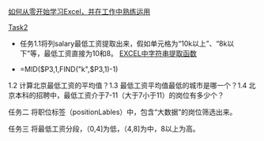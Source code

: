 [如何从零开始学习Excel，并在工作中熟练运用](https://www.zhihu.com/question/36888983/answer/84860536?from=profile_answer_card)

[Task2](https://github.com/mobenlu/Excel/edit/master/DataAnalyst.xlsx)

- 任务1.1将列salary最低工资提取出来，假如单元格为“10k以上”、“8k以下”等，最低工资直接为10和8。
[EXCEL中字符串提取函数](http://blog.sina.com.cn/s/blog_818b22e50102vte6.html)

- =MID($P3,1,FIND("k",$P3,1)-1)


1.2 计算北京最低工资的平均值？1.3 最低工资平均值最低的城市是哪一个？1.4 北京本科的招聘中，最低工资介于7-11（大于7小于11）的岗位有多少个？

任务二 将职位标签（positionLables）中，包含“大数据”的岗位筛选出来。

任务三 将最低工资分段，（0,4]为低，（4,8]为中，8以上为高。
